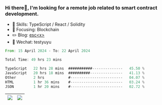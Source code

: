 ### Hi there👋, I'm looking for a remote job related to smart contract development.


- 🔨 Skills: TypeScript / React / Solidity
- 🎯 Focusing: Blockchain
- ✏️ Blog: [esc\<x\>](https://escx.github.io)
- 💬 Wechat: testyuyu


<!--START_SECTION:waka-->

```rust
From: 15 April 2024 - To: 22 April 2024

Total Time: 49 hrs 23 mins

TypeScript   22 hrs 28 mins  ###########--------------   45.50 %
JavaScript   20 hrs 18 mins  ##########---------------   41.13 %
Other        2 hrs           #------------------------   04.07 %
HTML         1 hr 36 mins    #------------------------   03.24 %
JSON         1 hr 20 mins    #------------------------   02.72 %
```

<!--END_SECTION:waka-->


| <img align="center" src="https://github-readme-stats.vercel.app/api/?username=escX&show_icons=true&theme=buefy&hide_border=true&card_width=500" /> | <img align="center" src="https://github-readme-stats.vercel.app/api/top-langs/?username=escX&layout=compact&theme=buefy&hide_border=true&card_width=500" /> |
| ------------- | ------------- |
